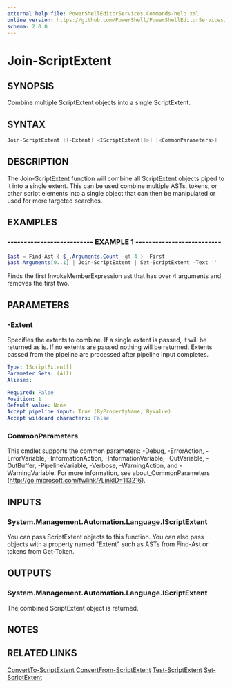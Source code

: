 ```yaml
---
external help file: PowerShellEditorServices.Commands-help.xml
online version: https://github.com/PowerShell/PowerShellEditorServices/tree/master/module/docs/Join-ScriptExtent.md
schema: 2.0.0
---
```


# Join-ScriptExtent

## SYNOPSIS

Combine multiple ScriptExtent objects into a single ScriptExtent.

## SYNTAX

```powershell
Join-ScriptExtent [[-Extent] <IScriptExtent[]>] [<CommonParameters>]
```

## DESCRIPTION

The Join-ScriptExtent function will combine all ScriptExtent objects piped to it into a single extent.  This can be used combine multiple ASTs, tokens, or other script elements into a single object that can then be manipulated or used for more targeted searches.

## EXAMPLES

### -------------------------- EXAMPLE 1 --------------------------

```powershell
$ast = Find-Ast { $_.Arguments.Count -gt 4 } -First
$ast.Arguments[0..1] | Join-ScriptExtent | Set-ScriptExtent -Text ''
```

Finds the first InvokeMemberExpression ast that has over 4 arguments and removes the first two.

## PARAMETERS

### -Extent

Specifies the extents to combine. If a single extent is passed, it will be returned as is. If no extents are passed nothing will be returned. Extents passed from the pipeline are processed after pipeline input completes.

```yaml
Type: IScriptExtent[]
Parameter Sets: (All)
Aliases:

Required: False
Position: 1
Default value: None
Accept pipeline input: True (ByPropertyName, ByValue)
Accept wildcard characters: False
```

### CommonParameters

This cmdlet supports the common parameters: -Debug, -ErrorAction, -ErrorVariable, -InformationAction, -InformationVariable, -OutVariable, -OutBuffer, -PipelineVariable, -Verbose, -WarningAction, and -WarningVariable. For more information, see about_CommonParameters (http://go.microsoft.com/fwlink/?LinkID=113216).

## INPUTS

### System.Management.Automation.Language.IScriptExtent

You can pass ScriptExtent objects to this function.  You can also pass objects with a property named "Extent" such as ASTs from Find-Ast or tokens from Get-Token.

## OUTPUTS

### System.Management.Automation.Language.IScriptExtent

The combined ScriptExtent object is returned.

## NOTES

## RELATED LINKS

[ConvertTo-ScriptExtent](ConvertTo-ScriptExtent.md)
[ConvertFrom-ScriptExtent](ConvertFrom-ScriptExtent.md)
[Test-ScriptExtent](Test-ScriptExtent.md)
[Set-ScriptExtent](Set-ScriptExtent.md)
